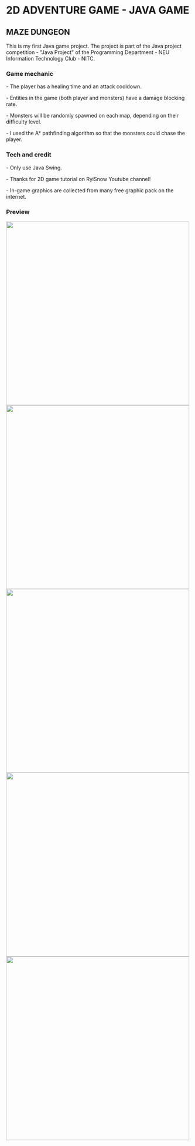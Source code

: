# 2D ADVENTURE GAME - JAVA GAME

<h2>MAZE DUNGEON</h2>
<p>This is my first Java game project. The project is part of the Java project competition - "Java Project" of the Programming Department - NEU Information Technology Club - NITC.</p>

<h3>Game mechanic</h3><p>
- The player has a healing time and an attack cooldown.<p>
- Entities in the game (both player and monsters) have a damage blocking rate.<p>
- Monsters will be randomly spawned on each map, depending on their difficulty level.<p>
- I used the A* pathfinding algorithm so that the monsters could chase the player.<p>

<h3>Tech and credit</h3><p>
- Only use Java Swing.<p>
- Thanks for 2D game tutorial on RyiSnow Youtube channel!<p>
- In-game graphics are collected from many free graphic pack on the internet.<p>

<h3>Preview</h3>
  <img src ="https://user-images.githubusercontent.com/116829489/226408986-c7b5e598-c5e0-492f-a2bf-0294301629a5.png" width = 500>
  <img src ="https://user-images.githubusercontent.com/116829489/226409041-337c2ece-3c41-41aa-8e58-e0371cb3707d.png" width = 500>
  <img src ="https://user-images.githubusercontent.com/116829489/226409080-240f206f-0770-4fdb-b9b8-16eb7fba4acc.png" width = 500>
  <img src ="https://user-images.githubusercontent.com/116829489/226409131-27a92dc8-e350-4924-97cd-587bcea58bc2.png" width = 500>
  <img src ="https://user-images.githubusercontent.com/116829489/226409264-7d077065-df9b-450a-a8db-a95244f847ed.png" width = 500>



